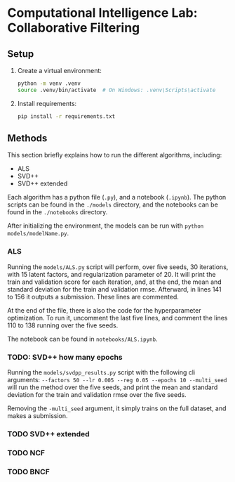 # Computational Intelligence Lab: Collaborative Filtering

## Setup
1. Create a virtual environment:
   ```bash
   python -m venv .venv
   source .venv/bin/activate  # On Windows: .venv\Scripts\activate
   ````
2. Install requirements:
   ```bash
   pip install -r requirements.txt
   ```

## Methods
This section briefly explains how to run the different algorithms, including:
 - ALS
 - SVD++
 - SVD++ extended

Each algorithm has a python file (```.py```), and a notebook (```.ipynb```).
The python scripts can be found in the ```./models``` directory, and the notebooks 
can be found in the ```./notebooks``` directory.

After initializing the environment, the models can be run with ```python models/modelName.py```.

### ALS
Running the ```models/ALS.py``` script will perform, over five seeds, 30 iterations, with 15 latent factors, and regularization parameter of 20.
It will print the train and validation score for each iteration, and, at the end, the mean and standard deviation for the train and validation rmse.
Afterward, in lines 141 to 156 it outputs a submission. These lines are commented.

At the end of the file, there is also the code for the hyperparameter optimization. To run it, uncomment the last five lines, and comment
the lines 110 to 138 running over the five seeds.

The notebook can be found in ```notebooks/ALS.ipynb```.

### TODO: SVD++ how many epochs
Running the ```models/svdpp_results.py``` script with the following cli arguments: ```--factors 50 --lr 0.005 --reg 0.05 --epochs 10 --multi_seed```
will run the method over the five seeds, and print the mean and standard deviation for the train and validation rmse over the five seeds.

Removing the ```-multi_seed``` argument, it simply trains on the full dataset, and makes a submission.

### TODO SVD++ extended

### TODO NCF

### TODO BNCF
